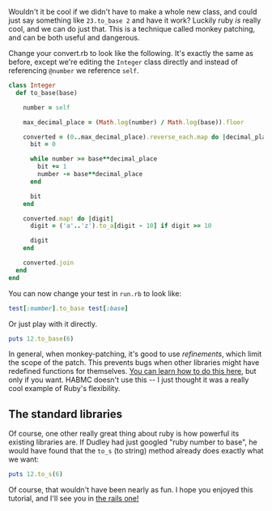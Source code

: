 Wouldn't it be cool if we didn't have to make a whole new class, and could just say something like `23.to_base 2` and have it work?
Luckily ruby _is_ really cool, and we can do just that.
This is a technique called monkey patching, and can be both useful and dangerous.

Change your convert.rb to look like the following.
It's exactly the same as before, except we're editing the `Integer` class directly and instead of referencing `@number` we reference `self`.

```ruby
class Integer
  def to_base(base)

    number = self

    max_decimal_place = (Math.log(number) / Math.log(base)).floor

    converted = (0..max_decimal_place).reverse_each.map do |decimal_place|
      bit = 0

      while number >= base**decimal_place
        bit += 1
        number -= base**decimal_place
      end

      bit
    end

    converted.map! do |digit|
      digit = ('a'..'z').to_a[digit - 10] if digit >= 10

      digit
    end

    converted.join
  end
end
```

You can now change your test in `run.rb` to look like:
```ruby
test[:number].to_base test[:base]
```

Or just play with it directly.
```ruby
puts 12.to_base(6)
```

In general, when monkey-patching, it's good to use _refinements_, which limit the scope of the patch.
This prevents bugs when other libraries might have redefined functions for themselves.
[You can learn how to do this here](https://blog.alex-miller.co/ruby/2017/07/22/scope-the-monkey.html), but only if you want.
HABMC doesn't use this -- I just thought it was a really cool example of Ruby's flexibility. 


## The standard libraries

Of course, one other really great thing about ruby is how powerful its existing libraries are.
If Dudley had just googled "ruby number to base", he would have found that the `to_s` (to string) method already does exactly what we want:
```ruby
puts 12.to_s(6)
``` 

Of course, that wouldn't have been nearly as fun. 
I hope you enjoyed this tutorial, and I'll see you in [the rails one!](../rails/rails-01.md)